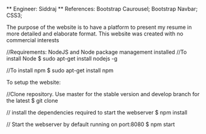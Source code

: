 ** Engineer: Siddraj **
References: Bootstrap Caurousel; Bootstrap Navbar; CSS3;

The purpose of the website is to have a platform to present my resume in more detailed and elaborate format.
This website was created with no commercial interests


//Requirements:
NodeJS and Node package management installed
//To install Node
$ sudo apt-get install nodejs -g

//To install npm
$ sudo apt-get install npm

To setup the website:

//Clone repository. Use master for the stable version and develop branch for the latest
$ git clone <repo name>

// install the dependencies required to start the webserver
$ npm install

// Start the webserver by default running on port:8080
$ npm start
